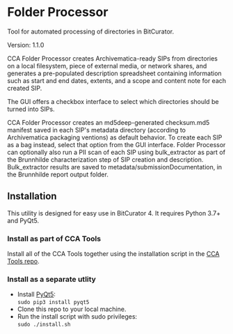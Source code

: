 # Folder Processor  

Tool for automated processing of directories in BitCurator.  

Version: 1.1.0

CCA Folder Processor creates Archivematica-ready SIPs from directories on a local filesystem, piece of external media, or network shares, and generates a pre-populated description spreadsheet containing information such as start and end dates, extents, and a scope and content note for each created SIP.

The GUI offers a checkbox interface to select which directories should be turned into SIPs.

CCA Folder Processor creates an md5deep-generated checksum.md5 manifest saved in each SIP's metadata directory (according to Archivematica packaging ventions) as default behavior. To create each SIP as a bag instead, select that option from the GUI interface. Folder Processor can optionally also run a PII scan of each SIP using bulk_extractor as part of the Brunnhilde characterization step of SIP creation and description. Bulk_extractor results are saved to metadata/submissionDocumentation, in the Brunnhilde report output folder.  

## Installation

This utility is designed for easy use in BitCurator 4. It requires Python 3.7+ and PyQt5.

### Install as part of CCA Tools  

Install all of the CCA Tools together using the installation script in the [CCA Tools repo](https://github.com/CCA-Public/cca-tools).  

### Install as a separate utlity
* Install [PyQt5](https://www.riverbankcomputing.com/software/pyqt/download):  
`sudo pip3 install pyqt5`  
* Clone this repo to your local machine.  
* Run the install script with sudo privileges:  
`sudo ./install.sh`
